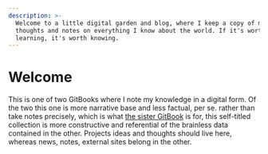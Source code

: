 ```yaml
---
description: >-
  Welcome to a little digital garden and blog, where I keep a copy of my
  thoughts and notes on everything I know about the world. If it's worth
  learning, it's worth knowing.
---
```


# Welcome

This is one of two GitBooks where I note my knowledge in a digital form. Of the two this one is more narrative base and less factual,  per se.  rather than take  notes precisely, which is what [the sister GitBook](https://nkintc.gitbook.io/brainless) is for, this self-titled collection is more constructive and referential of the brainless data contained in the other. Projects ideas and thoughts should live here, whereas news, notes, external sites belong in the other.  





